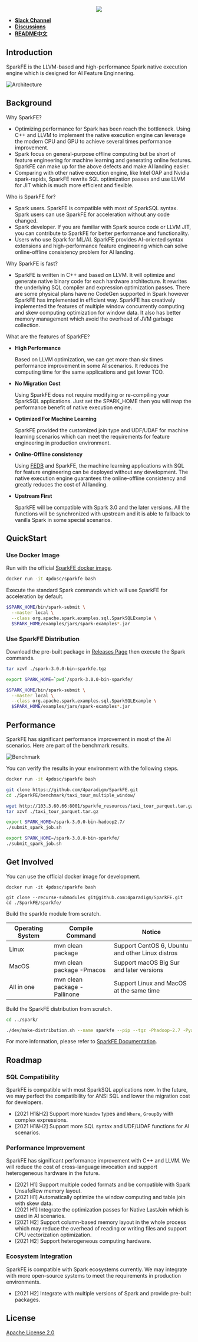 
<div align=center><img src="./images/sparkfe_logo.png"/></div>

* [**Slack Channel**](https://hybridsql-ws.slack.com/archives/C01TMST8AE7)
* [**Discussions**](https://github.com/4paradigm/SparkFE/discussions)
* [**README中文**](./README-CN.md)

## Introduction

SparkFE is the LLVM-based and high-performance Spark native execution engine which is designed for AI Feature Enginnering.

![Architecture](./images/sparkfe_architecture.png)

## Background

Why SparkFE?

* Optimizing performance for Spark has been reach the bottleneck. Using C++ and LLVM to implement the native execution engine can leverage the modern CPU and GPU to achieve several times performance improvement.
* Spark focus on general-purpose offline computing but be short of feature engineering for machine learning and generating online features. SparkFE can make up for the above defects and make AI landing easier.
* Comparing with other native execution engine, like Intel OAP and Nvidia spark-rapids, SparkFE rewrite SQL optimization passes and use LLVM for JIT which is much more efficient and flexible.

Who is SparkFE for?

* Spark users. SparkFE is compatible with most of SparkSQL syntax. Spark users can use SparkFE for acceleration without any code changed.
* Spark developer. If you are familiar with Spark source code or LLVM JIT, you can contribute to SparkFE for better performance and functionality.
* Users who use Spark for ML/AI. SparkFE provides AI-oriented syntax extensions and high-performance feature engineering which can solve online-offline consistency problem for AI landing.

Why SparkFE is fast?

* SparkFE is written in C++ and based on LLVM. It will optimize and generate native binary code for each hardware architecture. It rewrites the underlying SQL compiler and expression optimization passes. There are some physical plans have no CodeGen supported in Spark however SparkFE has implemented in efficient way. SparkFE has creatively implemented the features of multiple window concurrently computing and skew computing optimization for window data. It also has better memory management which avoid the overhead of JVM garbage collection.


What are the features of SparkFE?

* **High Performance**

    Based on LLVM optimization, we can get more than six times performance improvement in some AI scenarios. It reduces the computing time for the same applications and get lower TCO.
    
* **No Migration Cost**

    Using SparkFE does not require modifying or re-compiling your SparkSQL applications. Just set the SPARK_HOME then you will reap the performance benefit of native execution engine.
    
* **Optimized For Machine Learning**

    SparkFE provided the customized join type and UDF/UDAF for machine learning scenarios which can meet the requirements for feature engineering in production environment.

* **Online-Offline consistency**

    Using [FEDB](https://github.com/4paradigm/fedb) and SparkFE, the machine learning applications with SQL for feature engineering can be deployed without any development. The native execution engine guarantees the online-offline consistency and greatly reduces the cost of AI landing. 

* **Upstream First** 
  
    SparkFE will be compatible with Spark 3.0 and the later versions. All the functions will be synchronized with upstream and it is able to fallback to vanilla Spark in some special scenarios.

## QuickStart

### Use Docker Image

Run with the official [SparkFE docker image](https://hub.docker.com/r/4pdosc/sparkfe).

```bash
docker run -it 4pdosc/sparkfe bash
```

Execute the standard Spark commands which will use SparkFE for acceleration by default.

```bash
$SPARK_HOME/bin/spark-submit \
  --master local \
  --class org.apache.spark.examples.sql.SparkSQLExample \
  $SPARK_HOME/examples/jars/spark-examples*.jar
```

### Use SparkFE Distribution

Download the pre-built package in [Releases Page](https://github.com/4paradigm/SparkFE/releases) then execute the Spark commands.


```bash
tar xzvf ./spark-3.0.0-bin-sparkfe.tgz

export SPARK_HOME=`pwd`/spark-3.0.0-bin-sparkfe/

$SPARK_HOME/bin/spark-submit \
  --master local \
  --class org.apache.spark.examples.sql.SparkSQLExample \
  $SPARK_HOME/examples/jars/spark-examples*.jar
```

## Performance

SparkFE has significant performance improvement in most of the AI scenarios. Here are part of the benchmark results. 

![Benchmark](./images/sparkfe_benchmark.png)

You can verify the results in your environment with the following steps.

```bash
docker run -it 4pdosc/sparkfe bash

git clone https://github.com/4paradigm/SparkFE.git 
cd ./SparkFE/benchmark/taxi_tour_multiple_window/

wget http://103.3.60.66:8001/sparkfe_resources/taxi_tour_parquet.tar.gz
tar xzvf ./taxi_tour_parquet.tar.gz

export SPARK_HOME=/spark-3.0.0-bin-hadoop2.7/
./submit_spark_job.sh

export SPARK_HOME=/spark-3.0.0-bin-sparkfe/
./submit_spark_job.sh
```

## Get Involved

You can use the official docker image for development.

```
docker run -it 4pdosc/sparkfe bash

git clone --recurse-submodules git@github.com:4paradigm/SparkFE.git
cd ./SparkFE/sparkfe/
```

Build the sparkfe module from scratch.

| Operating System | Compile Command | Notice |
| ---------------- | --------------- | ------ |
| Linux	  | mvn clean package| Support CentOS 6, Ubuntu and other Linux distros |
| MacOS   | mvn clean package -Pmacos | Support macOS Big Sur and later versions |
| All in one | mvn clean package -Pallinone | Support Linux and MacOS at the same time |

Build the SparkFE distribution from scratch.

```bash
cd ../spark/

./dev/make-distribution.sh --name sparkfe --pip --tgz -Phadoop-2.7 -Pyarn
```

For more information, please refer to [SparkFE Documentation](https://docs.fedb.io/sparkfe).

## Roadmap

### SQL Compatibility

SparkFE is compatible with most SparkSQL applications now. In the future, we may perfect the compatibility for ANSI SQL and lower the migration cost for developers.

* [2021 H1&H2] Support more `Window` types and `Where`, `GroupBy` with complex expressions.
* [2021 H1&H2] Support more SQL syntax and UDF/UDAF functions for AI scenarios.

### Performance Improvement

SparkFE has significant performance improvement with C++ and LLVM. We will reduce the cost of cross-language invocation and support heterogeneous hardware in the future.

* [2021 H1] Support multiple coded formats and be compatible with Spark UnsafeRow memory layout.
* [2021 H1] Automatically optimize the window computing and table join with skew data.
* [2021 H1] Integrate the optimization passes for Native LastJoin which is used in AI scenarios.
* [2021 H2] Support column-based memory layout in the whole process which may reduce the overhead of reading or writing files and support CPU vectorization optimization.
* [2021 H2] Support heterogeneous computing hardware.

### Ecosystem Integration

SparkFE is compatible with Spark ecosystems currently. We may integrate with more open-source systems to meet the requirements in production environments.

* [2021 H2] Integrate with multiple versions of Spark and provide pre-built packages.

## License

[Apache License 2.0](./LICENSE)
